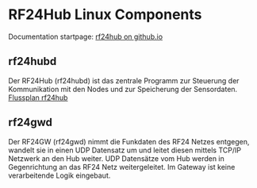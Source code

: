 # RF24Hub Linux Components


Documentation startpage: [rf24hub on github.io](../index.html)


## rf24hubd
Der RF24Hub (rf24hubd) ist das zentrale Programm zur Steuerung der Kommunikation mit den Nodes und zur Speicherung der Sensordaten.
[Flussplan rf24hub](../rf24hub_flow.html) 

## rf24gwd
Der RF24GW (rf24gwd) nimmt die Funkdaten des RF24 Netzes entgegen, wandelt sie in einen UDP Datensatz um und leitet diesen mittels TCP/IP Netzwerk an den Hub weiter. UDP Datensätze vom Hub werden in Gegenrichtung an das RF24 Netz weitergeleitet. Im Gateway ist keine verarbeitende Logik eingebaut.

